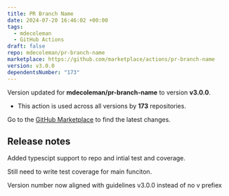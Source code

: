 ```yaml
---
title: PR Branch Name
date: 2024-07-20 16:46:02 +00:00
tags:
  - mdecoleman
  - GitHub Actions
draft: false
repo: mdecoleman/pr-branch-name
marketplace: https://github.com/marketplace/actions/pr-branch-name
version: v3.0.0
dependentsNumber: "173"
---
```



Version updated for **mdecoleman/pr-branch-name** to version **v3.0.0**.
- This action is used across all versions by **173** repositories.

Go to the [GitHub Marketplace](https://github.com/marketplace/actions/pr-branch-name) to find the latest changes.

## Release notes

Added typescipt support to repo and intial test and coverage.

Still need to write test coverage for main funciton.

Version number now aligned with guidelines v3.0.0 instead of no v prefiex
